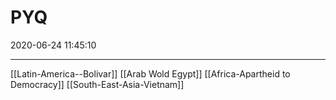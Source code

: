 ﻿# PYQ
2020-06-24 11:45:10
            
---

[[Latin-America--Bolivar]]
[[Arab Wold Egypt]]
[[Africa-Apartheid to Democracy]]
[[South-East-Asia-Vietnam]]
